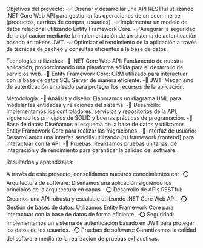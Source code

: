 Objetivos del proyecto:
-✅ Diseñar y desarrollar una API RESTful utilizando .NET Core Web API para gestionar las operaciones de un ecommerce (productos, carritos de compra, usuarios).
-✅Implementar un modelo de datos relacional utilizando Entity Framework Core.
-✅Asegurar la seguridad de la aplicación mediante la implementación de un sistema de autenticación basado en tokens JWT.
-✅Optimizar el rendimiento de la aplicación a través de técnicas de cacheo y consultas eficientes a la base de datos.

Tecnologías utilizadas:
-🔹 .NET Core Web API: Fundamento de nuestra aplicación, proporcionando una plataforma sólida para el desarrollo de servicios web.
-🔹 Entity Framework Core: ORM utilizado para interactuar con la base de datos SQL Server de manera eficiente.
-🔹 JWT: Mecanismo de autenticación empleado para proteger los recursos de la aplicación.

Metodología:
-🔶 Análisis y diseño: Elaboramos un diagrama UML para modelar las entidades y relaciones del sistema.
-🔶 Desarrollo: Implementamos los controladores, servicios y repositorios de la API, siguiendo los principios de SOLID y buenas prácticas de programación.
-🔶 Base de datos: Diseñamos el esquema de la base de datos y utilizamos Entity Framework Core para realizar las migraciones.
-🔶 Interfaz de usuario: Desarrollamos una interfaz sencilla utilizando [tu framework frontend] para interactuar con la API.
-🔶 Pruebas: Realizamos pruebas unitarias, de integración y de rendimiento para garantizar la calidad del software.

Resultados y aprendizajes:

A través de este proyecto, consolidamos nuestros conocimientos en:
-⭕ Arquitectura de software: Diseñamos una aplicación siguiendo los principios de la arquitectura en capas.
-⭕ Desarrollo de APIs RESTful: Creamos una API robusta y escalable utilizando .NET Core Web API.
-⭕ Gestión de bases de datos: Utilizamos Entity Framework Core para interactuar con la base de datos de forma eficiente.
-⭕ Seguridad: Implementamos un sistema de autenticación basado en JWT para proteger los datos de los usuarios.
-⭕ Pruebas de software: Garantizamos la calidad del software mediante la realización de pruebas exhaustivas.
